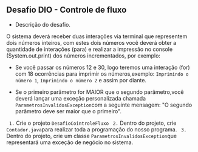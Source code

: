 ## Desafio DIO - Controle de fluxo

- Descrição do desafio. 

O sistema deverá receber duas interações via terminal que representem dois números inteiros, com estes dois números você deverá obter a quantidade de interações (para) e realizar a impressão no console (System.out.print) dos números incrementados, por exemplo:

- Se você passar os números 12 e 30, logo teremos uma interação (for) com 18 ocorrências para imprimir os números,exemplo: `Imprimindo o número 1`, `Imprimindo o número 2` e assim por diante.

- Se o primeiro parâmetro for MAIOR que o segundo parâmetro,você deverá lançar uma exceção personalizada chamada `ParametrosInvalidosException`com a seguinte mensagem: "O segundo parâmetro deve ser maior que o primeiro". 

` 1.` Crie o projeto `DesafioCointroleFluxo`
` 2.` Dentro do projeto, crie `Contador.java`para realizar toda a programação do nosso programa.
` 3.` Dentro do projeto, crie um classe `ParametrosInvalidosException`que representará uma exceção de negócio no sistema. 
